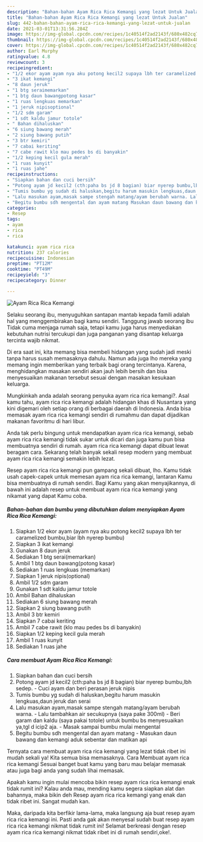 ```yaml
---
description: "Bahan-bahan Ayam Rica Rica Kemangi yang lezat Untuk Jualan"
title: "Bahan-bahan Ayam Rica Rica Kemangi yang lezat Untuk Jualan"
slug: 442-bahan-bahan-ayam-rica-rica-kemangi-yang-lezat-untuk-jualan
date: 2021-03-01T13:31:56.284Z
image: https://img-global.cpcdn.com/recipes/1c40514f2ad2143f/680x482cq70/ayam-rica-rica-kemangi-foto-resep-utama.jpg
thumbnail: https://img-global.cpcdn.com/recipes/1c40514f2ad2143f/680x482cq70/ayam-rica-rica-kemangi-foto-resep-utama.jpg
cover: https://img-global.cpcdn.com/recipes/1c40514f2ad2143f/680x482cq70/ayam-rica-rica-kemangi-foto-resep-utama.jpg
author: Earl Murphy
ratingvalue: 4.8
reviewcount: 3
recipeingredient:
- "1/2 ekor ayam ayam nya aku potong kecil2 supaya lbh ter caramelized bumbubiar lbh nyerep bumbu"
- "3 ikat kemangi"
- "8 daun jeruk"
- "1 btg seraimemarkan"
- "1 btg daun bawangpotong kasar"
- "1 ruas lengkuas memarkan"
- "1 jeruk nipisoptional"
- "1/2 sdm garam"
- "1 sdt kaldu jamur totole"
- " Bahan dihaluskan"
- "6 siung bawang merah"
- "2 siung bawang putih"
- "3 btr kemiri"
- "7 cabai keriting"
- "7 cabe rawit klo mau pedes bs di banyakin"
- "1/2 keping kecil gula merah"
- "1 ruas kunyit"
- "1 ruas jahe"
recipeinstructions:
- "Siapkan bahan dan cuci bersih"
- "Potong ayam jd kecil2 (cth:paha bs jd 8 bagian) biar nyerep bumbu,lbh sedep. Cuci ayam dan beri perasan jeruk nipis"
- "Tumis bumbu yg sudah di haluskan,begitu harum masukin lengkuas,daun jeruk dan serai"
- "Lalu masukan ayam,masak sampe stengah matang/ayam berubah warna. Lalu tambahkan air secukupnya (saya pake 300ml) Beri garam dan kaldu (saya pakai totole) untuk bumbu bs menyesuaikan ya,tgl d icip2 aja. Masak sampai bumbu mulai mengental"
- "Begitu bumbu sdh mengental dan ayam matang Masukan daun bawang dan kemangi aduk sebentar dan matikan api"
categories:
- Resep
tags:
- ayam
- rica
- rica

katakunci: ayam rica rica 
nutrition: 237 calories
recipecuisine: Indonesian
preptime: "PT12M"
cooktime: "PT49M"
recipeyield: "3"
recipecategory: Dinner

---
```



![Ayam Rica Rica Kemangi](https://img-global.cpcdn.com/recipes/1c40514f2ad2143f/680x482cq70/ayam-rica-rica-kemangi-foto-resep-utama.jpg)

Selaku seorang ibu, menyuguhkan santapan mantab kepada famili adalah hal yang menggembirakan bagi kamu sendiri. Tanggung jawab seorang ibu Tidak cuma menjaga rumah saja, tetapi kamu juga harus menyediakan kebutuhan nutrisi tercukupi dan juga panganan yang disantap keluarga tercinta wajib nikmat.

Di era  saat ini, kita memang bisa membeli hidangan yang sudah jadi meski tanpa harus susah memasaknya dahulu. Namun ada juga lho mereka yang memang ingin memberikan yang terbaik bagi orang tercintanya. Karena, menghidangkan masakan sendiri akan jauh lebih bersih dan bisa menyesuaikan makanan tersebut sesuai dengan masakan kesukaan keluarga. 



Mungkinkah anda adalah seorang penyuka ayam rica rica kemangi?. Asal kamu tahu, ayam rica rica kemangi adalah hidangan khas di Nusantara yang kini digemari oleh setiap orang di berbagai daerah di Indonesia. Anda bisa memasak ayam rica rica kemangi sendiri di rumahmu dan dapat dijadikan makanan favoritmu di hari libur.

Anda tak perlu bingung untuk mendapatkan ayam rica rica kemangi, sebab ayam rica rica kemangi tidak sukar untuk dicari dan juga kamu pun bisa membuatnya sendiri di rumah. ayam rica rica kemangi dapat dibuat lewat beragam cara. Sekarang telah banyak sekali resep modern yang membuat ayam rica rica kemangi semakin lebih lezat.

Resep ayam rica rica kemangi pun gampang sekali dibuat, lho. Kamu tidak usah capek-capek untuk memesan ayam rica rica kemangi, lantaran Kamu bisa membuatnya di rumah sendiri. Bagi Kamu yang akan menyajikannya, di bawah ini adalah resep untuk membuat ayam rica rica kemangi yang nikamat yang dapat Kamu coba.

<!--inarticleads1-->

##### Bahan-bahan dan bumbu yang dibutuhkan dalam menyiapkan Ayam Rica Rica Kemangi:

1. Siapkan 1/2 ekor ayam (ayam nya aku potong kecil2 supaya lbh ter caramelized bumbu,biar lbh nyerep bumbu)
1. Siapkan 3 ikat kemangi
1. Gunakan 8 daun jeruk
1. Sediakan 1 btg serai(memarkan)
1. Ambil 1 btg daun bawang(potong kasar)
1. Sediakan 1 ruas lengkuas (memarkan)
1. Siapkan 1 jeruk nipis(optional)
1. Ambil 1/2 sdm garam
1. Gunakan 1 sdt kaldu jamur totole
1. Ambil  Bahan dihaluskan
1. Sediakan 6 siung bawang merah
1. Siapkan 2 siung bawang putih
1. Ambil 3 btr kemiri
1. Siapkan 7 cabai keriting
1. Ambil 7 cabe rawit (klo mau pedes bs di banyakin)
1. Siapkan 1/2 keping kecil gula merah
1. Ambil 1 ruas kunyit
1. Sediakan 1 ruas jahe




<!--inarticleads2-->

##### Cara membuat Ayam Rica Rica Kemangi:

1. Siapkan bahan dan cuci bersih
1. Potong ayam jd kecil2 (cth:paha bs jd 8 bagian) biar nyerep bumbu,lbh sedep. - Cuci ayam dan beri perasan jeruk nipis
1. Tumis bumbu yg sudah di haluskan,begitu harum masukin lengkuas,daun jeruk dan serai
1. Lalu masukan ayam,masak sampe stengah matang/ayam berubah warna. - Lalu tambahkan air secukupnya (saya pake 300ml) - Beri garam dan kaldu (saya pakai totole) untuk bumbu bs menyesuaikan ya,tgl d icip2 aja. - Masak sampai bumbu mulai mengental
1. Begitu bumbu sdh mengental dan ayam matang - Masukan daun bawang dan kemangi aduk sebentar dan matikan api




Ternyata cara membuat ayam rica rica kemangi yang lezat tidak ribet ini mudah sekali ya! Kita semua bisa memasaknya. Cara Membuat ayam rica rica kemangi Sesuai banget buat kamu yang baru mau belajar memasak atau juga bagi anda yang sudah lihai memasak.

Apakah kamu ingin mulai mencoba bikin resep ayam rica rica kemangi enak tidak rumit ini? Kalau anda mau, mending kamu segera siapkan alat dan bahannya, maka bikin deh Resep ayam rica rica kemangi yang enak dan tidak ribet ini. Sangat mudah kan. 

Maka, daripada kita berfikir lama-lama, maka langsung aja buat resep ayam rica rica kemangi ini. Pasti anda gak akan menyesal sudah buat resep ayam rica rica kemangi nikmat tidak rumit ini! Selamat berkreasi dengan resep ayam rica rica kemangi nikmat tidak ribet ini di rumah sendiri,oke!.

